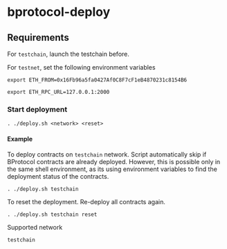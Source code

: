 # bprotocol-deploy

## Requirements

For `testchain`, launch the testchain before.

For `testnet`, set the following environment variables

    export ETH_FROM=0x16Fb96a5fa0427Af0C8F7cF1eB4870231c8154B6

    export ETH_RPC_URL=127.0.0.1:2000

### Start deployment

    . ./deploy.sh <network> <reset>

#### Example

To deploy contracts on `testchain` network. Script automatically skip if BProtocol contracts are already deployed. However, this is possible only in the same shell environment, as its using environment variables to find the deployment status of the contracts.

    . ./deploy.sh testchain

To reset the deployment. Re-deploy all contracts again.

    . ./deploy.sh testchain reset

Supported network

    testchain
